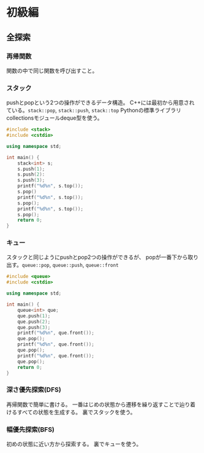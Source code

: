 # 初級編

## 全探索
### 再帰関数
関数の中で同じ関数を呼び出すこと。

### スタック
pushとpopという2つの操作ができるデータ構造。
C++には最初から用意されている。`stack::pop`, `stack::push`, `stack::top`
Pythonの標準ライブラリcollectionsモジュールdeque型を使う。
```cpp
#include <stack>
#include <cstdio>

using namespace std;

int main() {
    stack<int> s;
    s.push(1);
    s.push(2):
    s.push(3);
    printf("%d%n", s.top());
    s.pop()
    printf("%d%n", s.top());
    s.pop();
    printf("%d%n", s.top());
    s.pop();
    return 0;
}
```

### キュー
スタックと同じようにpushとpop2つの操作ができるが、
popが一番下から取り出す。`queue::pop`, `queue::push`, `queue::front`

```cpp
#include <queue>
#include <cstdio>

using namespace std;

int main() {
    queue<int> que;
    que.push(1);
    que.push(2);
    que.push(3);
    printf("%d%n", que.front());
    que.pop();
    printf("%d%n", que.front());
    que.pop();
    printf("%d%n", que.front());
    que.pop();
    return 0;
}
```

### 深さ優先探索(DFS)
再帰関数で簡単に書ける。
一番はじめの状態から遷移を繰り返すことで辿り着けるすべての状態を生成する。
裏でスタックを使う。

### 幅優先探索(BFS)
初めの状態に近い方から探索する。
裏でキューを使う。
